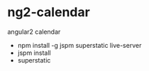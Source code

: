 # ng2-calendar
angular2 calendar

- npm install -g jspm superstatic live-server
- jspm install
- superstatic